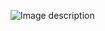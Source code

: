 ![Image description](https://github.com/Jiaxi-Wu-Dev/pawpawtastic_form/blob/master/pawtastic_wireframe.png)
